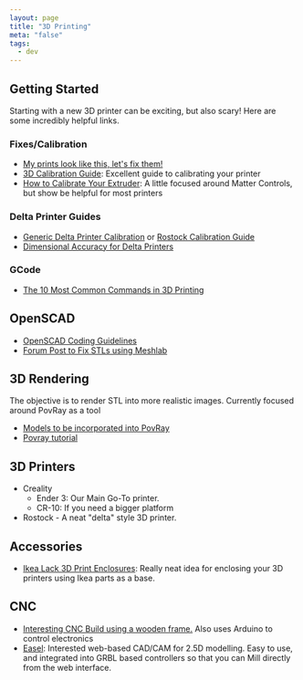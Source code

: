 ```yaml
---
layout: page
title: "3D Printing"
meta: "false"
tags:
  - dev
---
```



## Getting Started

Starting with a new 3D printer can be exciting, but also scary! Here are some incredibly helpful links.

### Fixes/Calibration

- [My prints look like this, let's fix them!](https://www.simplify3d.com/support/print-quality-troubleshooting/)
- [3D Calibration Guide](https://teachingtechyt.github.io/calibration.html): Excellent guide to calibrating your printer
- [How to Calibrate Your Extruder](https://www.matterhackers.com/articles/how-to-calibrate-your-extruder): A little focused around Matter Controls, but show be helpful for most printers

### Delta Printer Guides 

- [Generic Delta Printer Calibration](http://www.escher3d.com/pages/wizards/wizarddelta.php)  or [Rostock Calibration Guide](https://www.seemecnc.com/pages/delta-calibration-wizard)
- [Dimensional Accuracy for Delta Printers](https://www.thingiverse.com/thing:1439048)

### GCode

- [The 10 Most Common Commands in 3D Printing](https://www.simplify3d.com/support/articles/3d-printing-gcode-tutorial/)

## OpenSCAD 

- [OpenSCAD Coding Guidelines](/info/openscad-coding-guidelines)
- [Forum Post to Fix STLs using Meshlab](http://www.shapeways.com/forum/index.php?t=msg&th=1704&start=0&S=8acada7d3cfec6486dac50760db28646)

## 3D Rendering

The objective is to render STL into more realistic images.  Currently focused around PovRay as a tool

- [Models to be incorporated into PovRay](http://objects.povworld.org/cat)
- [Povray tutorial](http://www.f-lohmueller.de/pov_tut/pov__eng.htm)

## 3D Printers

- Creality
  - Ender 3: Our Main Go-To printer.  
  - CR-10:  If you need a bigger platform
- Rostock - A neat "delta" style 3D printer.

## Accessories

- [Ikea Lack 3D Print Enclosures](https://all3dp.com/2/ikea-3d-printer-enclosure-tutorial/): Really neat idea for enclosing your 3D printers using Ikea parts as a base.

## CNC

- [Interesting CNC Build using a wooden frame.](http://www.instructables.com/id/Arduino-CNC)  Also uses Arduino to control electronics
- [Easel](http://www.easel.com): Interested web-based CAD/CAM for 2.5D modelling.  Easy to use, and integrated into GRBL based controllers so that you can Mill directly from the web interface.
